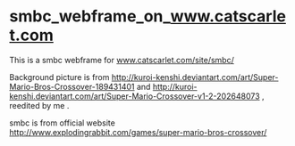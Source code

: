 # smbc_webframe_on_www.catscarlet.com
This is a smbc webframe for www.catscarlet.com/site/smbc/

Background picture is from http://kuroi-kenshi.deviantart.com/art/Super-Mario-Bros-Crossover-189431401 and http://kuroi-kenshi.deviantart.com/art/Super-Mario-Crossover-v1-2-202648073 , reedited by me .

smbc is from official website http://www.explodingrabbit.com/games/super-mario-bros-crossover/

